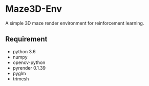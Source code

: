 # Maze3D-Env
A simple 3D maze render environment for reinforcement learning. 

## Requirement
- python 3.6
- numpy
- opencv-python
- pyrender 0.1.39
- pyglm
- trimesh

